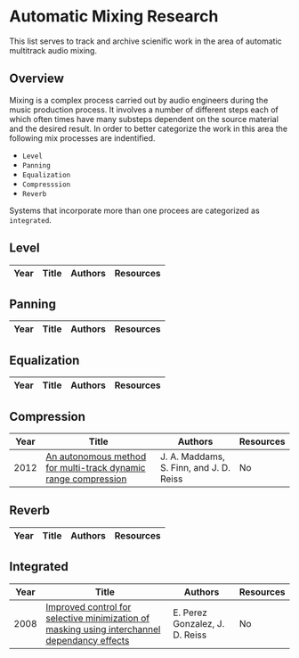 # Automatic Mixing Research
This list serves to track and archive scienific work in the area of automatic multitrack audio mixing. 

## Overview
Mixing is a complex process carried out by audio engineers during the music production process. It involves a number of different steps each of which often times have many substeps dependent on the source material and the desired result. In order to better categorize the work in this area the following mix processes are indentified.

* `Level`
* `Panning`
* `Equalization`
* `Compresssion`
* `Reverb`

Systems that incorporate more than one procees are categorized as `integrated`.
## Level
|Year|Title|Authors|Resources|
|---|---|---|---|
## Panning
|Year|Title|Authors|Resources|
|---|---|---|---|
## Equalization
|Year|Title|Authors|Resources|
|---|---|---|---|
## Compression
|Year|Title|Authors|Resources|
|---|---|---|---|
|2012|[An autonomous method for multi-track dynamic range compression](https://www.dafx12.york.ac.uk/papers/dafx12_submission_6.pdf)|J. A. Maddams, S. Finn, and J. D. Reiss|No|
## Reverb
|Year|Title|Authors|Resources|
|---|---|---|---|
## Integrated
|Year|Title|Authors|Resources|
|---|---|---|---|
|2008|[Improved control for selective minimization of masking using interchannel dependancy effects](http://legacy.spa.aalto.fi/dafx08/papers/dafx08_15.pdf)|E. Perez Gonzalez, J. D. Reiss|No|
